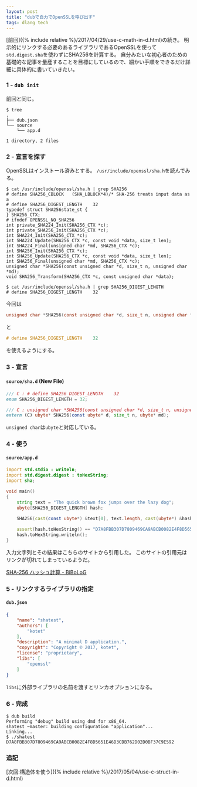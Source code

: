 ```yaml
---
layout: post
title: "dubで自力でOpenSSLを呼び出す"
tags: dlang tech
---
```


[前回]({% include relative %}/2017/04/29/use-c-math-in-d.html)の続き。
明示的にリンクする必要のあるライブラリであるOpenSSLを使って`std.digest.sha`を使わずにSHA256を計算する。
自分みたいな初心者のための基礎的な記事を量産することを目標にしているので、細かい手順をできるだけ詳細に具体的に書いていきたい。

### 1 - `dub init`

前回と同じ。

```console
$ tree
.
├── dub.json
└── source
    └── app.d

1 directory, 2 files
```

### 2 - 宣言を探す

OpenSSLはインストール済みとする。
`/usr/include/openssl/sha.h`を読んでみる。

```console
$ cat /usr/include/openssl/sha.h | grep SHA256
# define SHA256_CBLOCK   (SHA_LBLOCK*4)/* SHA-256 treats input data as a
# define SHA256_DIGEST_LENGTH    32
typedef struct SHA256state_st {
} SHA256_CTX;
# ifndef OPENSSL_NO_SHA256
int private_SHA224_Init(SHA256_CTX *c);
int private_SHA256_Init(SHA256_CTX *c);
int SHA224_Init(SHA256_CTX *c);
int SHA224_Update(SHA256_CTX *c, const void *data, size_t len);
int SHA224_Final(unsigned char *md, SHA256_CTX *c);
int SHA256_Init(SHA256_CTX *c);
int SHA256_Update(SHA256_CTX *c, const void *data, size_t len);
int SHA256_Final(unsigned char *md, SHA256_CTX *c);
unsigned char *SHA256(const unsigned char *d, size_t n, unsigned char *md);
void SHA256_Transform(SHA256_CTX *c, const unsigned char *data);
```

```console
$ cat /usr/include/openssl/sha.h | grep SHA256_DIGEST_LENGTH
# define SHA256_DIGEST_LENGTH    32
```

今回は

```c
unsigned char *SHA256(const unsigned char *d, size_t n, unsigned char *md);
```

と

```c
# define SHA256_DIGEST_LENGTH    32
```

を使えるようにする。

### 3 - 宣言

#### `source/sha.d` (New File)

```d
/// C : # define SHA256_DIGEST_LENGTH    32
enum SHA256_DIGEST_LENGTH = 32;

/// C : unsigned char *SHA256(const unsigned char *d, size_t n, unsigned char *md);
extern (C) ubyte* SHA256(const ubyte* d, size_t n, ubyte* md);
```

`unsigned char`は`ubyte`と対応している。

### 4 - 使う

#### `source/app.d`

```d
import std.stdio : writeln;
import std.digest.digest : toHexString;
import sha;

void main()
{
	string text = "The quick brown fox jumps over the lazy dog";
	ubyte[SHA256_DIGEST_LENGTH] hash;

	SHA256(cast(const ubyte*) &text[0], text.length, cast(ubyte*) &hash[0]);
	
	assert(hash.toHexString() == "D7A8FBB307D7809469CA9ABCB0082E4F8D5651E46D3CDB762D02D0BF37C9E592");
	hash.toHexString.writeln();
}
```

入力文字列とその結果はこちらのサイトから引用した。
このサイトの引用元はリンクが切れてしまっているようだ。

[SHA-256 ハッシュ計算 - BiBoLoG](http://d.hatena.ne.jp/Guernsey/20100622/1277185273)

### 5 - リンクするライブラリの指定

#### `dub.json`

```json
{
	"name": "shatest",
	"authors": [
		"kotet"
	],
	"description": "A minimal D application.",
	"copyright": "Copyright © 2017, kotet",
	"license": "proprietary",
	"libs": [
		"openssl"
	]
}
```

`libs`に外部ライブラリの名前を渡すとリンカオプションになる。

### 6 - 完成

```console
$ dub build
Performing "debug" build using dmd for x86_64.
shatest ~master: building configuration "application"...
Linking...
$ ./shatest
D7A8FBB307D7809469CA9ABCB0082E4F8D5651E46D3CDB762D02D0BF37C9E592
```

### 追記

[次回:構造体を使う]({% include relative %}/2017/05/04/use-c-struct-in-d.html)